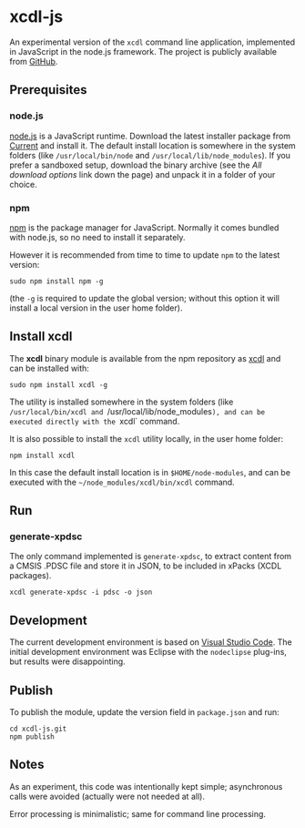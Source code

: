 # xcdl-js

An experimental version of the `xcdl` command line application, implemented in JavaScript in the node.js framework. The project is publicly available from [GitHub](https://github.com/xcdl/xcdl-js).

## Prerequisites

### node.js

[node.js](https://nodejs.org/en/) is a JavaScript runtime. Download the latest installer package from [Current](https://nodejs.org/en/download/current/) and install it. The default install location is somewhere in the system folders (like `/usr/local/bin/node` and `/usr/local/lib/node_modules`). If you prefer a sandboxed setup, download the binary archive (see the _All download options_ link down the page) and unpack it in a folder of your choice.


### npm

[npm](https://www.npmjs.com) is the package manager for JavaScript. Normally it comes bundled with node.js, so no need to install it separately.
 
However it is recommended from time to time to update `npm` to the latest version:

```
sudo npm install npm -g
```

(the `-g` is required to update the global version; without this option it will install a local version in the user home folder).


## Install **xcdl**

The **xcdl** binary module is available from the npm repository as [xcdl](https://www.npmjs.com/package/xcdl) and can be installed with:

```
sudo npm install xcdl -g
```

The utility is installed somewhere in the system folders (like `/usr/local/bin/xcdl and `/usr/local/lib/node_modules`), and can be executed directly with the `xcdl` command.

It is also possible to install the `xcdl` utility locally, in the user home folder:

```
npm install xcdl
```

In this case the default install location is in `$HOME/node-modules`, and can be executed with the `~/node_modules/xcdl/bin/xcdl` command.

## Run

### generate-xpdsc

The only command implemented is `generate-xpdsc`, to extract content from a CMSIS .PDSC file and store it in JSON, to be included in xPacks (XCDL packages).

```
xcdl generate-xpdsc -i pdsc -o json
```

## Development

The current development environment is based on [Visual Studio Code](https://code.visualstudio.com). The initial development environment was Eclipse with the `nodeclipse` plug-ins, but results were disappointing.

## Publish

To publish the module, update the version field in `package.json` and run:

```
cd xcdl-js.git
npm publish
```

## Notes

As an experiment, this code was intentionally kept simple; asynchronous calls were avoided (actually were not needed at all).

Error processing is minimalistic; same for command line processing.
